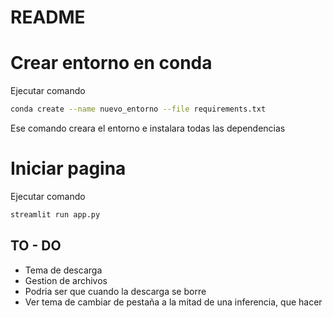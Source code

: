 # README

# Crear entorno en conda

Ejecutar comando

```bash
conda create --name nuevo_entorno --file requirements.txt
```

Ese comando creara el entorno e instalara todas las dependencias

# Iniciar pagina

Ejecutar comando

```bash
streamlit run app.py
```

## TO - DO

- Tema de descarga
- Gestion de archivos
 - Podria ser que cuando la descarga se borre
- Ver tema de cambiar de pestaña a la mitad de una inferencia, que hacer